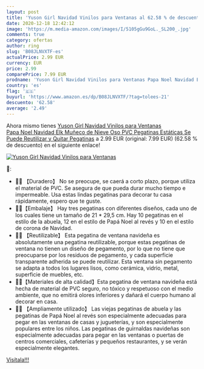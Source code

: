 ```yaml
---
layout: post
title: 'Yuson Girl Navidad Vinilos para Ventanas al 62.58 % de descuento'
date: 2020-12-18 12:42:12
image: 'https://m.media-amazon.com/images/I/5105gGu9GoL._SL200_.jpg'
comments: true
category: ofertas
author: ring
slug: 'B08JLNVXTF-es'
actualPrice: 2.99 EUR
currency: EUR
price: 2.99
comparePrice: 7.99 EUR
prodname: 'Yuson Girl Navidad Vinilos para Ventanas Papa Noel Navidad Elk Muñeco de Nieve Oso PVC Pegatinas Estáticas Se Puede Reutilizar y Quitar Pegatinas'
country: 'es'
flag: '🇪🇸'
buyurl: 'https://www.amazon.es/dp/B08JLNVXTF/?tag=tolees-21'
descuento: '62.58'
average: '2.49'
---
```


Ahora mismo tienes [Yuson Girl Navidad Vinilos para Ventanas Papa Noel Navidad Elk Muñeco de Nieve Oso PVC Pegatinas Estáticas Se Puede Reutilizar y Quitar Pegatinas](https://www.amazon.es/dp/B08JLNVXTF/?tag=tolees-21) a 2.99 EUR (original: 7.99 EUR) (62.58 %  de descuento) en el siguiente enlace!

[![Yuson Girl Navidad Vinilos para Ventanas](https://m.media-amazon.com/images/I/5105gGu9GoL._SL200_.jpg)](https://www.amazon.es/dp/B08JLNVXTF/?tag=tolees-21)

🔎:

- 🎅🎄 【Duradero】 No se preocupe, se caerá a corto plazo, porque utiliza el material de PVC. Se asegura de que pueda durar mucho tiempo e impermeable. Usa estas lindas pegatinas para decorar tu casa rápidamente, espero que te guste.
- 🎅🎄【Embalaje】 Hay tres pegatinas con diferentes diseños, cada uno de los cuales tiene un tamaño de 21 * 29,5 cm. Hay 10 pegatinas en el estilo de la abuela, 12 en el estilo de Papá Noel al revés y 10 en el estilo de corona de Navidad.
- 🎅🎄 【Reutilizable】 Esta pegatina de ventana navideña es absolutamente una pegatina reutilizable, porque estas pegatinas de ventana no tienen un diseño de pegamento, por lo que no tiene que preocuparse por los residuos de pegamento, y cada superficie transparente adherida se puede reutilizar. Esta ventana sin pegamento se adapta a todos los lugares lisos, como cerámica, vidrio, metal, superficie de muebles, etc.
- 🎅🎄【Materiales de alta calidad】Esta pegatina de ventana navideña está hecha de material de PVC seguro, no tóxico y respetuoso con el medio ambiente, que no emitirá olores inferiores y dañará el cuerpo humano al decorar en casa.
- 🎅🎄 【Ampliamente utilizado】 Las viejas pegatinas de abuela y las pegatinas de Papá Noel al revés son especialmente adecuadas para pegar en las ventanas de casas y jugueterías, y son especialmente populares entre los niños. Las pegatinas de guirnaldas navideñas son especialmente adecuadas para pegar en las ventanas o puertas de centros comerciales, cafeterías y pequeños restaurantes, y se verán especialmente elegantes.

[Visítala!!!](https://www.amazon.es/dp/B08JLNVXTF/?tag=tolees-21)
